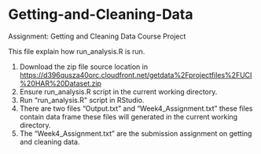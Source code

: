 # Getting-and-Cleaning-Data

Assignment: Getting and Cleaning Data Course Project

This file explain how run_analysis.R is run.

1.	Download the zip file source location in https://d396qusza40orc.cloudfront.net/getdata%2Fprojectfiles%2FUCI%20HAR%20Dataset.zip
2.	Ensure run_analysis.R script in the current working directory.
3.	Run “run_analysis.R" script in RStudio.
4.	There are two files “Output.txt” and “Week4_Assignment.txt” these files contain data frame these files will generated in the current working directory. 
5.	The “Week4_Assignment.txt” are the submission assignment on getting and cleaning data.
 
